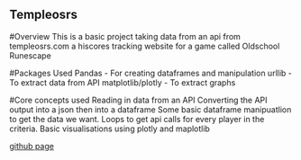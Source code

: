 ## Templeosrs

#Overview
This is a basic project taking data from an api from templeosrs.com a hiscores tracking website for a game called Oldschool Runescape

#Packages Used
Pandas - For creating dataframes and manipulation 
urllib - To extract data from API
matplotlib/plotly - To extract graphs

#Core concepts used
Reading in data from an API
Converting the API output into a json then into a dataframe
Some basic dataframe manipuatlion to get the data we want.
Loops to get api calls for every player in the criteria.
Basic visualisations using plotly and maplotlib


[github page](https://github.com/JackyKKHo/Templeosrs)
